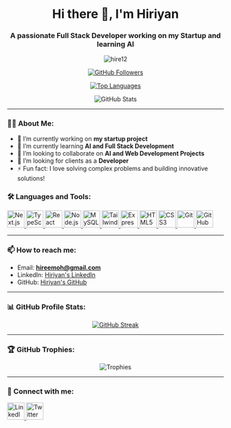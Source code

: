 <h1 align="center">Hi there 👋, I'm Hiriyan</h1>
<h3 align="center">A passionate Full Stack Developer working on my Startup and learning AI</h3>

<p align="center">
  <img src="https://komarev.com/ghpvc/?username=hire12&label=Profile%20views&color=0e75b6&style=flat" alt="hire12" />
</p>

<p align="center">
  <a href="https://github.com/hire12" target="_blank">
    <img src="https://img.shields.io/github/followers/hire12?label=Follow&style=social" alt="GitHub Followers"/>
  </a>
</p>

<p align="center">
  <a href="https://github.com/hire12?tab=repositories">
    <img src="https://github-readme-stats.vercel.app/api/top-langs/?username=hire12&layout=compact&theme=radical" alt="Top Languages" />
  </a>
</p>

<p align="center">
  <img src="https://github-readme-stats.vercel.app/api?username=hire12&show_icons=true&theme=radical" alt="GitHub Stats" />
</p>

---

### 🙋‍♂️ About Me:
- 🔭 I’m currently working on **my startup project**
- 🌱 I’m currently learning **AI and Full Stack Development**
- 👯 I’m looking to collaborate on **AI and Web Development Projects**
- 🤝 I’m looking for clients as a **Developer**
- ⚡ Fun fact: I love solving complex problems and building innovative solutions!

### 🛠️ Languages and Tools:
<p align="left"> 
  <a href="https://nextjs.org/" target="_blank"> <img src="https://cdn.jsdelivr.net/gh/devicons/devicon/icons/nextjs/nextjs-original.svg" alt="Next.js" width="40" height="40"/> </a>
  <a href="https://www.typescriptlang.org/" target="_blank"> <img src="https://cdn.jsdelivr.net/gh/devicons/devicon/icons/typescript/typescript-original.svg" alt="TypeScript" width="40" height="40"/> </a>
  <a href="https://reactjs.org/" target="_blank"> <img src="https://cdn.jsdelivr.net/gh/devicons/devicon/icons/react/react-original.svg" alt="React" width="40" height="40"/> </a>
  <a href="https://nodejs.org/en/" target="_blank"> <img src="https://cdn.jsdelivr.net/gh/devicons/devicon/icons/nodejs/nodejs-original.svg" alt="Node.js" width="40" height="40"/> </a>
  <a href="https://www.mysql.com/" target="_blank"> <img src="https://cdn.jsdelivr.net/gh/devicons/devicon/icons/mysql/mysql-original.svg" alt="MySQL" width="40" height="40"/> </a>
  <a href="https://tailwindcss.com/" target="_blank"> <img src="https://cdn.jsdelivr.net/gh/devicons/devicon/icons/tailwindcss/tailwindcss-plain.svg" alt="Tailwind CSS" width="40" height="40"/> </a>
  <a href="https://expressjs.com/" target="_blank"> <img src="https://cdn.jsdelivr.net/gh/devicons/devicon/icons/express/express-original.svg" alt="Express.js" width="40" height="40"/> </a>
  <a href="https://www.w3.org/html/" target="_blank"> <img src="https://cdn.jsdelivr.net/gh/devicons/devicon/icons/html5/html5-original.svg" alt="HTML5" width="40" height="40"/> </a>
  <a href="https://www.w3schools.com/css/" target="_blank"> <img src="https://cdn.jsdelivr.net/gh/devicons/devicon/icons/css3/css3-original.svg" alt="CSS3" width="40" height="40"/> </a>
  <a href="https://git-scm.com/" target="_blank"> <img src="https://cdn.jsdelivr.net/gh/devicons/devicon/icons/git/git-original.svg" alt="Git" width="40" height="40"/> </a>
  <a href="https://github.com/" target="_blank"> <img src="https://cdn.jsdelivr.net/gh/devicons/devicon/icons/github/github-original.svg" alt="GitHub" width="40" height="40"/> </a>
</p>

---

### 📫 How to reach me:
- Email: **hireemoh@gmail.com**
- LinkedIn: [Hiriyan's LinkedIn](https://www.linkedin.com/in/hiriyan/)
- GitHub: [Hiriyan's GitHub](https://github.com/hire12)

---

### 📊 GitHub Profile Stats:
<p align="center">
  <a href="https://github.com/hire12">
    <img src="https://github-readme-streak-stats.herokuapp.com/?user=hire12&theme=radical&hide_border=true" alt="GitHub Streak" />
  </a>
</p>

---

### 🏆 GitHub Trophies:
<p align="center">
  <img src="https://github-profile-trophy.vercel.app/?username=hire12&theme=radical&no-bg=true&no-frame=true&row=1&column=7" alt="Trophies" />
</p>

---

### 🔗 Connect with me:
<p align="left">
  <a href="https://www.linkedin.com/in/hiriyan/" target="_blank"> <img src="https://cdn.jsdelivr.net/gh/devicons/devicon/icons/linkedin/linkedin-original.svg" alt="LinkedIn" width="40" height="40"/> </a>
  <a href="https://twitter.com/hiriyan" target="_blank"> <img src="https://cdn.jsdelivr.net/gh/devicons/devicon/icons/twitter/twitter-original.svg" alt="Twitter" width="40" height="40"/> </a>
</p>
